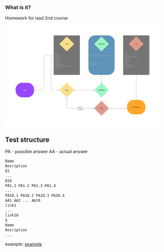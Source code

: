 ### What is it?

Homework for isad 2nd course

![](Архитектура.png)

## Test structure


PA - possible answer
AA - actual answer

```
Name
Desription
Q1
...
Q10
PA1.1 PA1.2 PA1.3 PA1.4
...
PA10.1 PA10.2 PA10.3 PA10.4
AA1 AA2 ... AA10
link1
...
link10
$
Name
Desription
...
```


example: [example](data/tests.text)